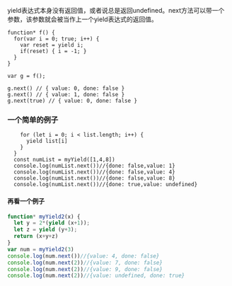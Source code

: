 yield表达式本身没有返回值，或者说总是返回undefined。next方法可以带一个参数，该参数就会被当作上一个yield表达式的返回值。   
```javascript.   
function* f() {
  for(var i = 0; true; i++) {
    var reset = yield i;
    if(reset) { i = -1; }
  }
}

var g = f();

g.next() // { value: 0, done: false }
g.next() // { value: 1, done: false }
g.next(true) // { value: 0, done: false }
```     
### 一个简单的例子   

```  function* myYield(list) {
    for (let i = 0; i < list.length; i++) {
      yield list[i]
    }
  }
  const numList = myYield([1,4,8])
  console.log(numList.next())//{done: false,value: 1}
  console.log(numList.next())//{done: false,value: 4}
  console.log(numList.next())//{done: false,value: 8}
  console.log(numList.next())//{done: true,value: undefined}
```   
#### 再看一个例子   
```javascript   
function* myYield2(x) {
  let y = 2*(yield (x+1));
  let z = yield (y+3);
  return (x+y+z)
}
var num = myYield2(3)
console.log(num.next())//{value: 4, done: false}
console.log(num.next(2))//{value: 7, done: false}
console.log(num.next(2))//{value: 9, done: false}
console.log(num.next(2))//{value: undefined, done: true}
```

